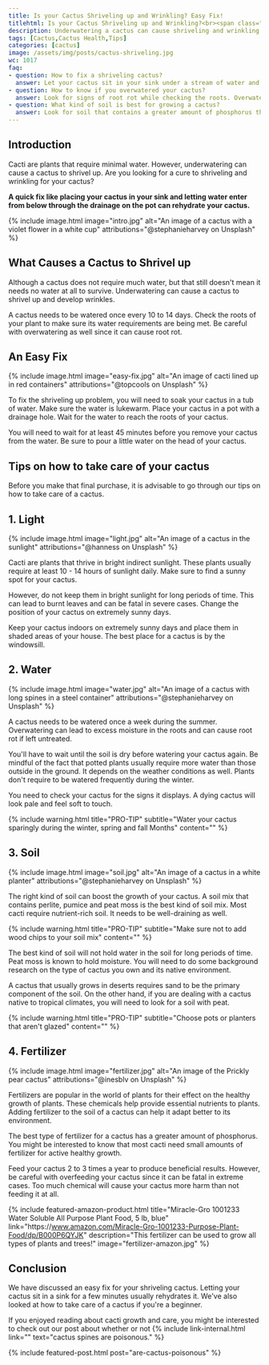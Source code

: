 ```yaml
---
title: Is your Cactus Shriveling up and Wrinkling? Easy Fix!
titlehtml: Is your Cactus Shriveling up and Wrinkling?<br><span class="highlight">Easy Fix!</span>
description: Underwatering a cactus can cause shriveling and wrinkling. If you're looking for an easy fix, you've come to the right place!
tags: [Cactus,Cactus Health,Tips]
categories: [cactus]
image: /assets/img/posts/cactus-shriveling.jpg
wc: 1017
faq: 
- question: How to fix a shriveling cactus?
  answer: Let your cactus sit in your sink under a stream of water and wait for rehydration. ,
- question: How to know if you overwatered your cactus?
  answer: Look for signs of root rot while checking the roots. Overwatering can cause root rot and fungal disease. ,
- question: What kind of soil is best for growing a cactus?
  answer: Look for soil that contains a greater amount of phosphorus than nitrogen. 
---
```


## Introduction

Cacti are plants that require minimal water. However, underwatering can cause a cactus to shrivel up. Are you looking for a cure to shriveling and wrinkling for your cactus?

**A quick fix like placing your cactus in your sink and letting water enter from below through the drainage on the pot can rehydrate your cactus.&nbsp;** 

{% include image.html image="intro.jpg" alt="An image of a cactus with a violet flower in a white cup" attributions="@stephanieharvey on Unsplash" %}

## What Causes a Cactus to Shrivel up

Although a cactus does not require much water, but that still doesn't mean it needs no water at all to survive. Underwatering can cause a cactus to shrivel up and develop wrinkles.&nbsp;

A cactus needs to be watered once every 10 to 14 days. Check the roots of your plant to make sure its water requirements are being met. Be careful with overwatering as well since it can cause root rot.

## An Easy Fix

{% include image.html image="easy-fix.jpg" alt="An image of cacti lined up in red containers" attributions="@topcools on Unsplash" %}

To fix the shriveling up problem, you will need to soak your cactus in a tub of water. Make sure the water is lukewarm. Place your cactus in a pot with a drainage hole. Wait for the water to reach the roots of your cactus.&nbsp;

You will need to wait for at least 45 minutes before you remove your cactus from the water. Be sure to pour a little water on the head of your cactus.&nbsp;

## Tips on how to take care of your cactus

Before you make that final purchase, it is advisable to go through our tips on how to take care of a cactus.&nbsp;

## 1. Light

{% include image.html image="light.jpg" alt="An image of a cactus in the sunlight" attributions="@hanness on Unsplash" %}

Cacti are plants that thrive in bright indirect sunlight. These plants usually require at least 10 - 14 hours of sunlight daily. Make sure to find a sunny spot for your cactus.&nbsp;

However, do not keep them in bright sunlight for long periods of time. This can lead to burnt leaves and can be fatal in severe cases. Change the position of your cactus on extremely sunny days.&nbsp;

Keep your cactus indoors on extremely sunny days and place them in shaded areas of your house. The best place for a cactus is by the windowsill.&nbsp;

## 2. Water

{% include image.html image="water.jpg" alt="An image of a cactus with long spines in a steel container" attributions="@stephanieharvey on Unsplash" %}

A cactus needs to be watered once a week during the summer. Overwatering can lead to excess moisture in the roots and can cause root rot if left untreated.&nbsp;

You'll have to wait until the soil is dry before watering your cactus again. Be mindful of the fact that potted plants usually require more water than those outside in the ground. It depends on the weather conditions as well. Plants don't require to be watered frequently during the winter.&nbsp;

You need to check your cactus for the signs it displays. A dying cactus will look pale and feel soft to touch.&nbsp;

{% include warning.html title="PRO-TIP" subtitle="Water your cactus sparingly during the winter, spring and fall Months" content="" %}

## 3. Soil&nbsp;

{% include image.html image="soil.jpg" alt="An image of a cactus in a white planter" attributions="@stephanieharvey on Unsplash" %}

The right kind of soil can boost the growth of your cactus. A soil mix that contains perlite, pumice and peat moss is the best kind of soil mix. Most cacti require nutrient-rich soil. It needs to be well-draining as well.&nbsp;

{% include warning.html title="PRO-TIP" subtitle="Make sure not to add wood chips to your soil mix" content="" %}

The best kind of soil will not hold water in the soil for long periods of time. Peat moss is known to hold moisture. You will need to do some background research on the type of cactus you own and its native environment.&nbsp;

A cactus that usually grows in deserts requires sand to be the primary component of the soil. On the other hand, if you are dealing with a cactus native to tropical climates, you will need to look for a soil with peat.

{% include warning.html title="PRO-TIP" subtitle="Choose pots or planters that aren't glazed" content="" %}

## 4. Fertilizer

{% include image.html image="fertilizer.jpg" alt="An image of the Prickly pear cactus" attributions="@inesblv on Unsplash" %}

Fertilizers are popular in the world of plants for their effect on the healthy growth of plants. These chemicals help provide essential nutrients to plants. Adding fertilizer to the soil of a cactus can help it adapt better to its environment.

The best type of fertilizer for a cactus has a greater amount of phosphorus. You might be interested to know that most cacti need small amounts of fertilizer for active healthy growth.&nbsp;

Feed your cactus 2 to 3 times a year to produce beneficial results. However, be careful with overfeeding your cactus since it can be fatal in extreme cases. Too much chemical will cause your cactus more harm than not feeding it at all.&nbsp;

{% include featured-amazon-product.html title="Miracle-Gro 1001233 Water Soluble All Purpose Plant Food, 5 lb, blue" link="https&#58;//www.amazon.com/Miracle-Gro-1001233-Purpose-Plant-Food/dp/B000P6QYJK" description="This fertilizer can be used to grow all types of plants and trees!" image="fertilizer-amazon.jpg" %}

## Conclusion

We have discussed an easy fix for your shriveling cactus. Letting your cactus sit in a sink for a few minutes usually rehydrates it. We've also looked at how to take care of a cactus if you're a beginner.&nbsp;

If you enjoyed reading about cacti growth and care, you might be interested to check out our post about whether or not {% include link-internal.html link="" text="cactus spines are poisonous." %} 

{% include featured-post.html post="are-cactus-poisonous" %}
